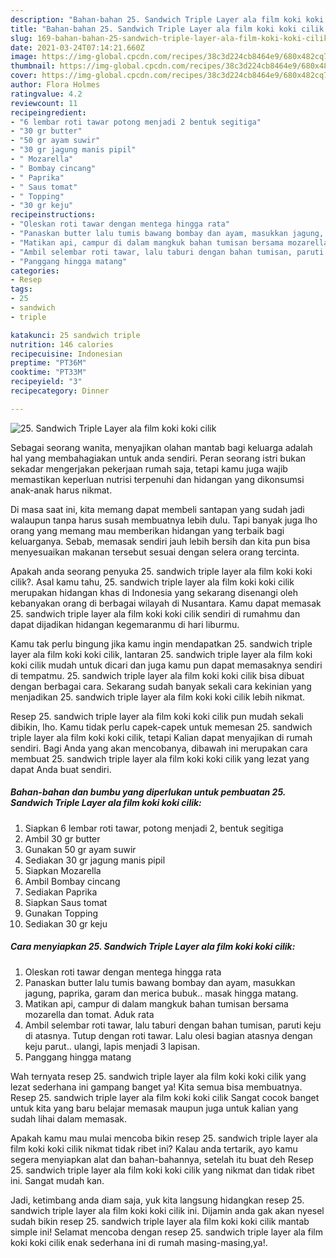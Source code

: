 ```yaml
---
description: "Bahan-bahan 25. Sandwich Triple Layer ala film koki koki cilik yang lezat Untuk Jualan"
title: "Bahan-bahan 25. Sandwich Triple Layer ala film koki koki cilik yang lezat Untuk Jualan"
slug: 169-bahan-bahan-25-sandwich-triple-layer-ala-film-koki-koki-cilik-yang-lezat-untuk-jualan
date: 2021-03-24T07:14:21.660Z
image: https://img-global.cpcdn.com/recipes/38c3d224cb8464e9/680x482cq70/25-sandwich-triple-layer-ala-film-koki-koki-cilik-foto-resep-utama.jpg
thumbnail: https://img-global.cpcdn.com/recipes/38c3d224cb8464e9/680x482cq70/25-sandwich-triple-layer-ala-film-koki-koki-cilik-foto-resep-utama.jpg
cover: https://img-global.cpcdn.com/recipes/38c3d224cb8464e9/680x482cq70/25-sandwich-triple-layer-ala-film-koki-koki-cilik-foto-resep-utama.jpg
author: Flora Holmes
ratingvalue: 4.2
reviewcount: 11
recipeingredient:
- "6 lembar roti tawar potong menjadi 2 bentuk segitiga"
- "30 gr butter"
- "50 gr ayam suwir"
- "30 gr jagung manis pipil"
- " Mozarella"
- " Bombay cincang"
- " Paprika"
- " Saus tomat"
- " Topping"
- "30 gr keju"
recipeinstructions:
- "Oleskan roti tawar dengan mentega hingga rata"
- "Panaskan butter lalu tumis bawang bombay dan ayam, masukkan jagung, paprika, garam dan merica bubuk.. masak hingga matang."
- "Matikan api, campur di dalam mangkuk bahan tumisan bersama mozarella dan tomat. Aduk rata"
- "Ambil selembar roti tawar, lalu taburi dengan bahan tumisan, paruti keju di atasnya. Tutup dengan roti tawar. Lalu olesi bagian atasnya dengan keju parut.. ulangi, lapis menjadi 3 lapisan."
- "Panggang hingga matang"
categories:
- Resep
tags:
- 25
- sandwich
- triple

katakunci: 25 sandwich triple 
nutrition: 146 calories
recipecuisine: Indonesian
preptime: "PT36M"
cooktime: "PT33M"
recipeyield: "3"
recipecategory: Dinner

---
```



![25. Sandwich Triple Layer ala film koki koki cilik](https://img-global.cpcdn.com/recipes/38c3d224cb8464e9/680x482cq70/25-sandwich-triple-layer-ala-film-koki-koki-cilik-foto-resep-utama.jpg)

Sebagai seorang wanita, menyajikan olahan mantab bagi keluarga adalah hal yang membahagiakan untuk anda sendiri. Peran seorang istri bukan sekadar mengerjakan pekerjaan rumah saja, tetapi kamu juga wajib memastikan keperluan nutrisi terpenuhi dan hidangan yang dikonsumsi anak-anak harus nikmat.

Di masa  saat ini, kita memang dapat membeli santapan yang sudah jadi walaupun tanpa harus susah membuatnya lebih dulu. Tapi banyak juga lho orang yang memang mau memberikan hidangan yang terbaik bagi keluarganya. Sebab, memasak sendiri jauh lebih bersih dan kita pun bisa menyesuaikan makanan tersebut sesuai dengan selera orang tercinta. 



Apakah anda seorang penyuka 25. sandwich triple layer ala film koki koki cilik?. Asal kamu tahu, 25. sandwich triple layer ala film koki koki cilik merupakan hidangan khas di Indonesia yang sekarang disenangi oleh kebanyakan orang di berbagai wilayah di Nusantara. Kamu dapat memasak 25. sandwich triple layer ala film koki koki cilik sendiri di rumahmu dan dapat dijadikan hidangan kegemaranmu di hari liburmu.

Kamu tak perlu bingung jika kamu ingin mendapatkan 25. sandwich triple layer ala film koki koki cilik, lantaran 25. sandwich triple layer ala film koki koki cilik mudah untuk dicari dan juga kamu pun dapat memasaknya sendiri di tempatmu. 25. sandwich triple layer ala film koki koki cilik bisa dibuat dengan berbagai cara. Sekarang sudah banyak sekali cara kekinian yang menjadikan 25. sandwich triple layer ala film koki koki cilik lebih nikmat.

Resep 25. sandwich triple layer ala film koki koki cilik pun mudah sekali dibikin, lho. Kamu tidak perlu capek-capek untuk memesan 25. sandwich triple layer ala film koki koki cilik, tetapi Kalian dapat menyajikan di rumah sendiri. Bagi Anda yang akan mencobanya, dibawah ini merupakan cara membuat 25. sandwich triple layer ala film koki koki cilik yang lezat yang dapat Anda buat sendiri.

<!--inarticleads1-->

##### Bahan-bahan dan bumbu yang diperlukan untuk pembuatan 25. Sandwich Triple Layer ala film koki koki cilik:

1. Siapkan 6 lembar roti tawar, potong menjadi 2, bentuk segitiga
1. Ambil 30 gr butter
1. Gunakan 50 gr ayam suwir
1. Sediakan 30 gr jagung manis pipil
1. Siapkan  Mozarella
1. Ambil  Bombay cincang
1. Sediakan  Paprika
1. Siapkan  Saus tomat
1. Gunakan  Topping
1. Sediakan 30 gr keju




<!--inarticleads2-->

##### Cara menyiapkan 25. Sandwich Triple Layer ala film koki koki cilik:

1. Oleskan roti tawar dengan mentega hingga rata
1. Panaskan butter lalu tumis bawang bombay dan ayam, masukkan jagung, paprika, garam dan merica bubuk.. masak hingga matang.
1. Matikan api, campur di dalam mangkuk bahan tumisan bersama mozarella dan tomat. Aduk rata
1. Ambil selembar roti tawar, lalu taburi dengan bahan tumisan, paruti keju di atasnya. Tutup dengan roti tawar. Lalu olesi bagian atasnya dengan keju parut.. ulangi, lapis menjadi 3 lapisan.
1. Panggang hingga matang




Wah ternyata resep 25. sandwich triple layer ala film koki koki cilik yang lezat sederhana ini gampang banget ya! Kita semua bisa membuatnya. Resep 25. sandwich triple layer ala film koki koki cilik Sangat cocok banget untuk kita yang baru belajar memasak maupun juga untuk kalian yang sudah lihai dalam memasak.

Apakah kamu mau mulai mencoba bikin resep 25. sandwich triple layer ala film koki koki cilik nikmat tidak ribet ini? Kalau anda tertarik, ayo kamu segera menyiapkan alat dan bahan-bahannya, setelah itu buat deh Resep 25. sandwich triple layer ala film koki koki cilik yang nikmat dan tidak ribet ini. Sangat mudah kan. 

Jadi, ketimbang anda diam saja, yuk kita langsung hidangkan resep 25. sandwich triple layer ala film koki koki cilik ini. Dijamin anda gak akan nyesel sudah bikin resep 25. sandwich triple layer ala film koki koki cilik mantab simple ini! Selamat mencoba dengan resep 25. sandwich triple layer ala film koki koki cilik enak sederhana ini di rumah masing-masing,ya!.

